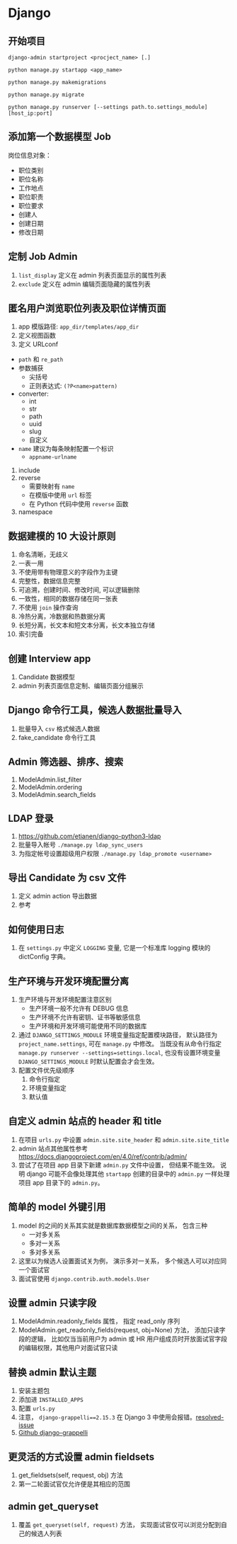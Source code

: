 # Django
## 开始项目 

```
django-admin startproject <procject_name> [.]

python manage.py startapp <app_name>

python manage.py makemigrations

python manage.py migrate

python manage.py runserver [--settings path.to.settings_module] [host_ip:port]
```

## 添加第一个数据模型 Job 

岗位信息对象：

-   职位类别
-   职位名称
-   工作地点
-   职位职责
-   职位要求
-   创建人
-   创建日期
-   修改日期

## 定制 Job Admin

1. `list_display` 定义在 admin 列表页面显示的属性列表
1. `exclude` 定义在 admin 编辑页面隐藏的属性列表

## 匿名用户浏览职位列表及职位详情页面

1. app 模版路径: `app_dir/templates/app_dir`
1. 定义视图函数
1. 定义 URLconf
-   `path` 和 `re_path`
-   参数捕获
    -   尖括号
    -   正则表达式: `(?P<name>pattern)`
-   converter:
    -   int
    -   str
    -   path
    -   uuid
    -   slug
    -   自定义
-   `name` 建议为每条映射配置一个标识
    -   `appname-urlname`
1. include
1. reverse
    -   需要映射有 `name`
    -   在模版中使用 `url` 标签
    -   在 Python 代码中使用 `reverse` 函数
1. namespace

## 数据建模的 10 大设计原则

1. 命名清晰，无歧义
1. 一表一用
1. 不使用带有物理意义的字段作为主键
1. 完整性，数据信息完整
1. 可追溯，创建时间、修改时间, 可以逻辑删除
1. 一致性，相同的数据存储在同一张表
1. 不使用 `join` 操作查询
1. 冷热分离，冷数据和热数据分离
1. 长短分离，长文本和短文本分离，长文本独立存储
1. 索引完备

## 创建 Interview app

1. Candidate 数据模型
1. admin 列表页面信息定制、编辑页面分组展示

## Django 命令行工具，候选人数据批量导入

1. 批量导入 `csv` 格式候选人数据
2. fake_candidate 命令行工具

## Admin 筛选器、排序、搜索

1. ModelAdmin.list_filter
1. ModelAdmin.ordering
1. ModelAdmin.search_fields

## LDAP 登录

1. https://github.com/etianen/django-python3-ldap
1. 批量导入帐号 `./manage.py ldap_sync_users`
1. 为指定帐号设置超级用户权限 `./manage.py ldap_promote <username>`

## 导出 Candidate 为 csv 文件

1. 定义 admin action 导出数据
1. 参考 [](https://stackoverflow.com/questions/18685223/how-to-export-django-model-data-into-csv-file)

## 如何使用日志

1. 在 `settings.py` 中定义 `LOGGING` 变量, 
它是一个标准库 logging 模块的 dictConfig 字典。

## 生产环境与开发环境配置分离

1. 生产环境与开发环境配置注意区别
    - 生产环境一般不允许有 DEBUG 信息
    - 生产环境不允许有密钥、证书等敏感信息
    - 生产环境和开发环境可能使用不同的数据库
1. 通过 `DJANGO_SETTINGS_MODULE` 环境变量指定配置模块路径，
默认路径为 `project_name.settings`, 可在 `manage.py` 中修改。
当既没有从命令行指定 `manage.py runserver --settings=settings.local`,
也没有设置环境变量 `DJANGO_SETTINGS_MODULE` 时默认配置会才会生效。
1. 配置文件优先级顺序
    1. 命令行指定
    1. 环境变量指定
    1. 默认值

## 自定义 admin 站点的 header 和 title

1. 在项目 `urls.py` 中设置 `admin.site.site_header` 和 `admin.site.site_title`
1. admin 站点其他属性参考 https://docs.djangoproject.com/en/4.0/ref/contrib/admin/
1. 尝试了在项目 app 目录下新建 `admin.py` 文件中设置， 但结果不能生效。
说明 django 可能不会像处理其他 `startapp` 创建的目录中的 `admin.py` 一样处理项目 app 目录下的 `admin.py`。 

## 简单的 model 外键引用

1. model 的之间的关系其实就是数据库数据模型之间的关系， 包含三种
    - 一对多关系
    - 多对一关系
    - 多对多关系
1. 这里以为候选人设置面试关为例， 演示多对一关系， 多个候选人可以对应同一个面试官
1. 面试官使用 `django.contrib.auth.models.User`

## 设置 admin 只读字段

1. ModelAdmin.readonly_fields 属性， 指定 read_only 序列
1. ModelAdmin.get_readonly_fields(request, obj=None) 方法， 添加只读字段的逻辑，
比如仅当当前用户为 admin 或 HR 用户组成员时开放面试官字段的编辑权限，其他用户对面试官只读

## 替换 admin 默认主题

1. 安装主题包
1. 添加进 `INSTALLED_APPS`
1. 配置 `urls.py`
1. 注意， `django-grappelli==2.15.3` 在 Django 3 中使用会报错。[resolved-issue](https://github.com/sehmaschine/django-grappelli/issues/978)
1. [Github django-grappelli](https://github.com/sehmaschine/django-grappelli)

## 更灵活的方式设置 admin fieldsets

1. get_fieldsets(self, request, obj) 方法
1. 第一二轮面试官仅允许便是其相应的范围

## admin get_queryset

1. 覆盖 `get_queryset(self, request)` 方法，
实现面试官仅可以浏览分配到自己的候选人列表

